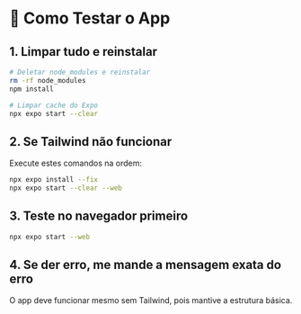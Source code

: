 # 🚀 Como Testar o App

## 1. **Limpar tudo e reinstalar**
```bash
# Deletar node_modules e reinstalar
rm -rf node_modules
npm install

# Limpar cache do Expo
npx expo start --clear
```

## 2. **Se Tailwind não funcionar**
Execute estes comandos na ordem:
```bash
npx expo install --fix
npx expo start --clear --web
```

## 3. **Teste no navegador primeiro**
```bash
npx expo start --web
```

## 4. **Se der erro, me mande a mensagem exata do erro**

O app deve funcionar mesmo sem Tailwind, pois mantive a estrutura básica.